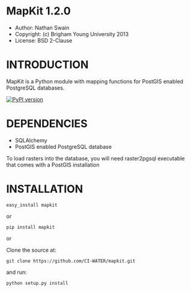 # MapKit 1.2.0
* Author: Nathan Swain
* Copyright: (c) Brigham Young University 2013
* License: BSD 2-Clause

# INTRODUCTION

MapKit is a Python module with mapping functions for PostGIS enabled PostgreSQL databases.

[![PyPI version](https://badge.fury.io/py/RAPIDpy.svg)](https://badge.fury.io/py/RAPIDpy)

# DEPENDENCIES

* SQLAlchemy
* PostGIS enabled PostgreSQL database

To load rasters into the database, you will need raster2pgsql executable that comes with a PostGIS installation

# INSTALLATION
```
easy_install mapkit
```
or 
```
pip install mapkit
```
or 

Clone the source at:
```
git clone https://github.com/CI-WATER/mapkit.git
```
and run:

```
python setup.py install
```
